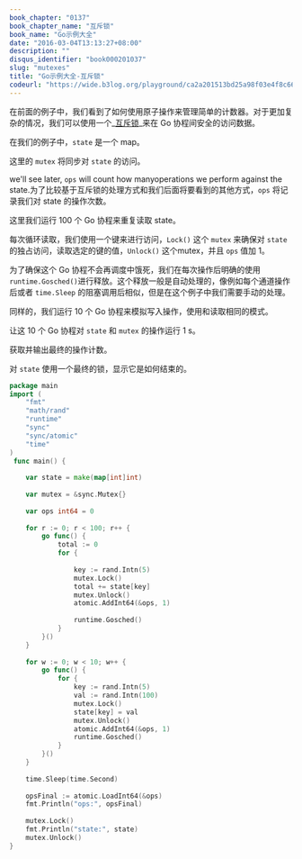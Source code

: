 ```yaml
---
book_chapter: "0137"
book_chapter_name: "互斥锁"
book_name: "Go示例大全"
date: "2016-03-04T13:13:27+08:00"
description: ""
disqus_identifier: "book000201037"
slug: "mutexes"
title: "Go示例大全-互斥锁"
codeurl: "https://wide.b3log.org/playground/ca2a201513bd25a98f03e4f8c668976b.go"
---
```

 
在前面的例子中，我们看到了如何使用原子操作来管理简单的计数器。对于更加复杂的情况，我们可以使用一个_[互斥锁](http://zh.wikipedia.org/wiki/%E4%BA%92%E6%96%A5%E9%94%81)_来在 Go 协程间安全的访问数据。







在我们的例子中，`state` 是一个 map。

这里的 `mutex` 将同步对 `state` 的访问。

we'll see later, `ops` will count how manyoperations we perform against the state.为了比较基于互斥锁的处理方式和我们后面将要看到的其他方式，`ops` 将记录我们对 state 的操作次数。

这里我们运行 100 个 Go 协程来重复读取 state。

每次循环读取，我们使用一个键来进行访问，`Lock()` 这个 `mutex` 来确保对 `state` 的独占访问，读取选定的键的值，`Unlock()` 这个mutex，并且 `ops` 值加 1。

为了确保这个 Go 协程不会再调度中饿死，我们在每次操作后明确的使用 `runtime.Gosched()`进行释放。这个释放一般是自动处理的，像例如每个通道操作后或者 `time.Sleep` 的阻塞调用后相似，但是在这个例子中我们需要手动的处理。

同样的，我们运行 10 个 Go 协程来模拟写入操作，使用和读取相同的模式。

让这 10 个 Go 协程对 `state` 和 `mutex` 的操作运行 1 s。

获取并输出最终的操作计数。

对 `state` 使用一个最终的锁，显示它是如何结束的。
 

```Go
package main  
import (
    "fmt"
    "math/rand"
    "runtime"
    "sync"
    "sync/atomic"
    "time"
)  
 func main() {  
 
    var state = make(map[int]int)  
 
    var mutex = &sync.Mutex{}  
 
    var ops int64 = 0  
 
    for r := 0; r < 100; r++ {
        go func() {
            total := 0
            for {  
 
                key := rand.Intn(5)
                mutex.Lock()
                total += state[key]
                mutex.Unlock()
                atomic.AddInt64(&ops, 1)  
 
                runtime.Gosched()
            }
        }()
    }  
 
    for w := 0; w < 10; w++ {
        go func() {
            for {
                key := rand.Intn(5)
                val := rand.Intn(100)
                mutex.Lock()
                state[key] = val
                mutex.Unlock()
                atomic.AddInt64(&ops, 1)
                runtime.Gosched()
            }
        }()
    }  
 
    time.Sleep(time.Second)  
 
    opsFinal := atomic.LoadInt64(&ops)
    fmt.Println("ops:", opsFinal)  
 
    mutex.Lock()
    fmt.Println("state:", state)
    mutex.Unlock()
}  
```
